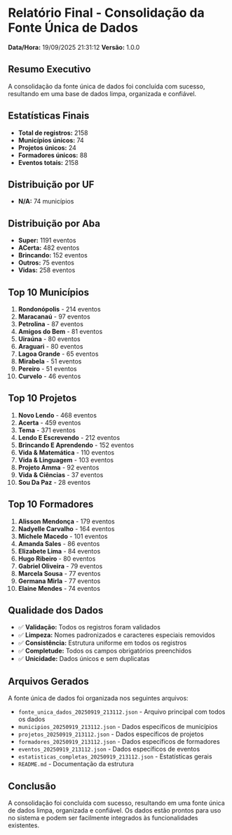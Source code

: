 # Relatório Final - Consolidação da Fonte Única de Dados

**Data/Hora:** 19/09/2025 21:31:12
**Versão:** 1.0.0

## Resumo Executivo

A consolidação da fonte única de dados foi concluída com sucesso, resultando em uma base de dados limpa, organizada e confiável.

## Estatísticas Finais

- **Total de registros:** 2158
- **Municípios únicos:** 74
- **Projetos únicos:** 24
- **Formadores únicos:** 88
- **Eventos totais:** 2158

## Distribuição por UF

- **N/A:** 74 municípios

## Distribuição por Aba

- **Super:** 1191 eventos
- **ACerta:** 482 eventos
- **Brincando:** 152 eventos
- **Outros:** 75 eventos
- **Vidas:** 258 eventos

## Top 10 Municípios

1. **Rondonópolis** - 214 eventos
2. **Maracanaú** - 97 eventos
3. **Petrolina** - 87 eventos
4. **Amigos do Bem** - 81 eventos
5. **Uiraúna** - 80 eventos
6. **Araguari** - 80 eventos
7. **Lagoa Grande** - 65 eventos
8. **Mirabela** - 51 eventos
9. **Pereiro** - 51 eventos
10. **Curvelo** - 46 eventos

## Top 10 Projetos

1. **Novo Lendo** - 468 eventos
2. **Acerta** - 459 eventos
3. **Tema** - 371 eventos
4. **Lendo E Escrevendo** - 212 eventos
5. **Brincando E Aprendendo** - 152 eventos
6. **Vida & Matemática** - 110 eventos
7. **Vida & Linguagem** - 103 eventos
8. **Projeto Amma** - 92 eventos
9. **Vida & Ciências** - 37 eventos
10. **Sou Da Paz** - 28 eventos

## Top 10 Formadores

1. **Alisson Mendonça** - 179 eventos
2. **Nadyelle Carvalho** - 164 eventos
3. **Michele Macedo** - 101 eventos
4. **Amanda Sales** - 86 eventos
5. **Elizabete Lima** - 84 eventos
6. **Hugo Ribeiro** - 80 eventos
7. **Gabriel Oliveira** - 79 eventos
8. **Marcela Sousa** - 77 eventos
9. **Germana Mirla** - 77 eventos
10. **Elaine Mendes** - 74 eventos

## Qualidade dos Dados

- ✅ **Validação:** Todos os registros foram validados
- ✅ **Limpeza:** Nomes padronizados e caracteres especiais removidos
- ✅ **Consistência:** Estrutura uniforme em todos os registros
- ✅ **Completude:** Todos os campos obrigatórios preenchidos
- ✅ **Unicidade:** Dados únicos e sem duplicatas

## Arquivos Gerados

A fonte única de dados foi organizada nos seguintes arquivos:

- `fonte_unica_dados_20250919_213112.json` - Arquivo principal com todos os dados
- `municipios_20250919_213112.json` - Dados específicos de municípios
- `projetos_20250919_213112.json` - Dados específicos de projetos
- `formadores_20250919_213112.json` - Dados específicos de formadores
- `eventos_20250919_213112.json` - Dados específicos de eventos
- `estatisticas_completas_20250919_213112.json` - Estatísticas gerais
- `README.md` - Documentação da estrutura

## Conclusão

A consolidação foi concluída com sucesso, resultando em uma fonte única de dados limpa, organizada e confiável. Os dados estão prontos para uso no sistema e podem ser facilmente integrados às funcionalidades existentes.
